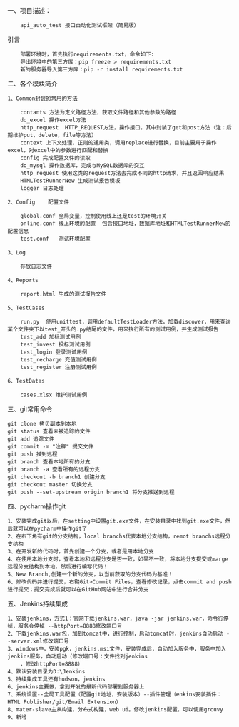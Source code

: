 一、项目描述：

        api_auto_test 接口自动化测试框架（简易版）
引言
        
        部署环境时，首先执行requirements.txt，命令如下:
        导出环境中的第三方库：pip freeze > requirements.txt
        新的服务器导入第三方库：pip -r install requirements.txt
    
二、各个模块简介

    1、Common封装的常用的方法

        contants 方法为定义路径方法，获取文件路径和其他参数的路径
        do_excel 操作excel方法
        http_request  HTTP_REQUEST方法，操作接口，其中封装了get和post方法（注：后期维护put，delete，file等方法）
        context 上下文处理，正则的通用类，调用replace进行替换，目前主要用于操作excel，对excel中的参数进行匹配和替换
        config 完成配置文件的读取
        do_mysql 操作数据库，完成与MySQL数据库的交互
        http_request 使用这类的request方法去完成不同的http请求，并且返回响应结果
        HTMLTestRunnerNew 生成测试报告模板
        logger 日志处理  
        
    2、Config    配置文件

        global.conf 全局变量，控制使用线上还是test的环境开关
        online.conf 线上环境的配置  包含接口地址，数据库地址和HTMLTestRunnerNew的配置信息
        test.conf   测试环境配置
        
    3、Log
    
        存放日志文件
        
    4、Reports

        report.html 生成的测试报告文件
        
    5、TestCases

        run.py  使用unittest，调用defaultTestLoader方法，加载discover，用来查询某个文件夹下以test_开头的.py结尾的文件，用来执行所有的测试用例，并生成测试报告
        test_add 加标测试用例
        test_invest 投标测试用例
        test_login 登录测试用例
        test_recharge 充值测试用例
        test_register 注册测试用例
        
    6、TestDatas

        cases.xlsx 维护测试用例
        
三、git常用命令

    git clone 拷贝副本到本地
    git status 查看未被追踪的文件
    git add 追踪文件
    git commit -m "注释" 提交文件
    git push 推到远程
    git branch 查看本地所有的分支
    git branch -a 查看所有的远程分支
    git checkout -b branch1 创建分支
    git checkout master 切换分支
    git push --set-upstream origin branch1 将分支推送到远程
    
四、pycharm操作git

    1、安装完成git以后，在setting中设置git.exe文件，在安装目录中找到git.exe文件，然后就可以在pycharm中操作git了
    2、在右下角有git的分支结构，local branchs代表本地分支结构，remot branchs远程分支结构
    3、在开发新的代码时，首先创建一个分支，或者是用本地分支
    4、在使用本地分支时，查看本地和远程分支是否一致，如果不一致，将本地分支提交或marge远程分支结构到本地，然后进行编写代码！
    5、New Branch,创建一个新的分支，以当前获取的分支代码为基准！
    6、修改代码并进行提交，右键Git>Commit Files，查看修改记录，点击commit and push进行提交；提交完成后就可以在GitHub网站中进行合并分支

五、Jenkins持续集成

    1、安装jenkins，方式1：官网下载jenkins.war，java -jar jenkins.war，命令行停掉，服务会停掉 --httpPort=8888修改端口号
    2、下载jenkins.war包，加到tomcat中，进行控制，启动tomcat时，jenkins自动启动 --server.xml修改端口号
    3、windows中，安装pgk，jenkins.msi文件，安装完成后，自动加入服务中，服务中加入jenkins服务，自动启动（修改端口号：文件找到jenkins
        ，修改httpPort=8888）
    4、默认安装目录为D:\Jenkins
    5、持续集成工具还有hudson，jenkins
    6、jenkins主要做，拿到开发的最新代码部署到服务器上
    7、系统设置--全局工具配置（配置git地址，安装版本）--插件管理（enkins安装插件：HTML Publisher/git/Email Extension）
    8、mater-slave主从构建，分布式构建，web ui。修改jenkins配置，可以使用grouvy
    9、新增